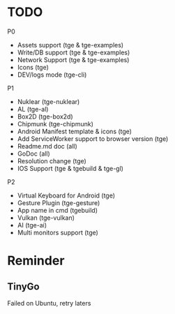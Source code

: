 # TODO
P0
* Assets support (tge & tge-examples)
* Write/DB support (tge & tge-examples)
* Network Support (tge & tge-examples)
* Icons (tge)
* DEV/logs mode (tge-cli)

P1
* Nuklear (tge-nuklear)
* AL (tge-al)
* Box2D (tge-box2d)
* Chipmunk (tge-chipmunk)
* Android Manifest template & icons (tge)
* Add ServiceWorker support to browser version (tge)
* Readme.md doc (all)
* GoDoc (all)
* Resolution change (tge)
* IOS Support (tge & tgebuild & tge-gl)

P2
* Virtual Keyboard for Android (tge)
* Gesture Plugin (tge-gesture)
* App name in cmd (tgebuild)
* Vulkan (tge-vulkan)
* AI (tge-ai)
* Multi monitors support (tge)

# Reminder
## TinyGo
Failed on Ubuntu, retry laters

